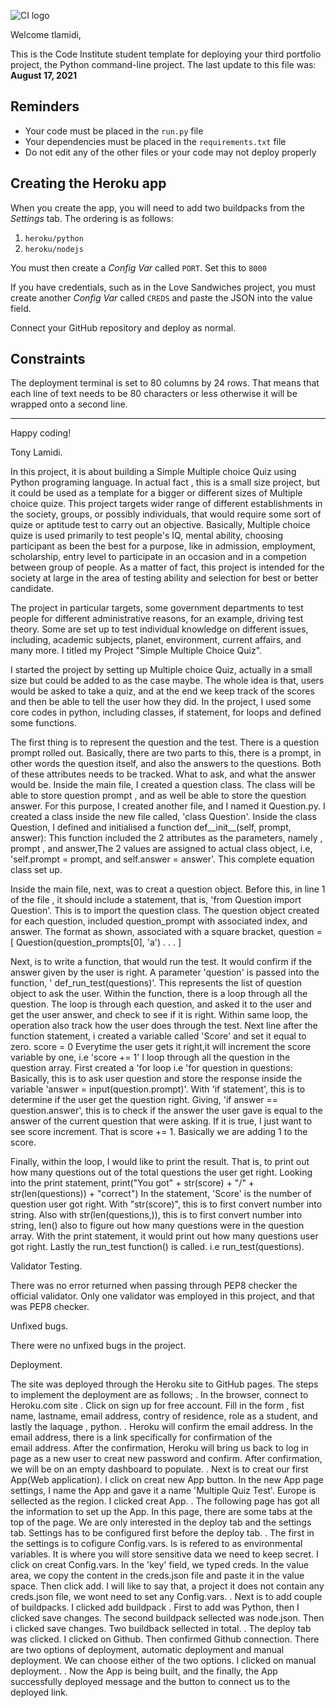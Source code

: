 ![CI logo](https://codeinstitute.s3.amazonaws.com/fullstack/ci_logo_small.png)

Welcome tlamidi,

This is the Code Institute student template for deploying your third portfolio project, the Python command-line project. The last update to this file was: **August 17, 2021**

## Reminders

* Your code must be placed in the `run.py` file
* Your dependencies must be placed in the `requirements.txt` file
* Do not edit any of the other files or your code may not deploy properly

## Creating the Heroku app

When you create the app, you will need to add two buildpacks from the _Settings_ tab. The ordering is as follows:

1. `heroku/python`
2. `heroku/nodejs`

You must then create a _Config Var_ called `PORT`. Set this to `8000`

If you have credentials, such as in the Love Sandwiches project, you must create another _Config Var_ called `CREDS` and paste the JSON into the value field.

Connect your GitHub repository and deploy as normal.

## Constraints

The deployment terminal is set to 80 columns by 24 rows. That means that each line of text needs to be 80 characters or less otherwise it will be wrapped onto a second line.

-----
Happy coding!


Tony Lamidi.

In this project, it is about building a Simple Multiple choice Quiz using Python programing language. In actual fact , this is a small size project, but it could be used as a template for a bigger or different sizes of Multiple choice quize. This project targets wider range of different establishments in the society, groups, or possibly individuals, that would require some sort of quize or aptitude test to carry out an objective. Basically, Multiple choice quize is used primarily to test people's IQ, mental ability, choosing participant as been the best for a purpose, like in admission, employment, scholarship, entry level to participate in an occasion and in a competion between group of people.  As a matter of fact, this project is intended for the society at large in the area of testing ability and selection for best or better candidate. 

The project in particular targets, some government departments to test people for different administrative reasons, for an example, driving test theory. Some are set up to test individual knowledge on different issues, including, academic subjects, planet, environment, current affairs, and many more. I titled my Project "Simple Multiple Choice Quiz". 

I started the project by setting up Multiple choice Quiz, actually in a small size but could be added to as the case maybe. The whole idea is that, users would be asked to take a quiz, and at the end we keep track of the scores and then be able to tell the user how they did. In the project, I used some core codes in python, including classes, if statement, for loops and defined some functions.

The first thing is to represent the question and the test. There is a question prompt rolled out. Basically, there are two parts to this, there is a prompt, in other words the question itself, and also the answers to the questions. Both of these attributes needs to be tracked. What to ask, and what the answer would be. Inside the main file, I created a question class. The class will be able to store question prompt , and as well be able to store the question answer. For this purpose, I created another file, and I named it Question.py. I created a class inside the new file called, 'class Question'. Inside the class Question, I defined and initialised a function def__init__(self, prompt, answer): This function included the 2 attributes as the parameters, namely , prompt , and answer,The 2 values are assigned to actual class object, i.e,
'self.prompt = prompt, and self.answer = answer'. This complete equation class set up.

Inside the main file, next, was to creat a question object. Before this, in line 1 of the file , it should include a statement, that is, 'from Question import Question'. This is to import the question class. The question object created for each question, included  question_prompt with associated index, and answer. The format as shown, associated with a square bracket,
question = [
    Question(question_prompts[0], 'a')
    . . .
]

Next, is to write a function, that would run the test. It would confirm if the answer given by the user is right.
A parameter 'question' is passed into the function, ' def_run_test(questions)'. This represents the list of question object to ask the user. Within the function, there is a loop through all the question. The loop is through each question, and asked it to the user and get the user answer, and check to see if it is right. Within same loop, the operation also track how the user does through the test. Next line after the function statement, i created a variable called 'Score' and set it equal to zero. 
score = 0
Everytime the user gets it right,it will increment the score variable by one, i.e  'score += 1'
I loop through all the question in the question array. First created a 'for loop i.e 'for question in questions:
Basically, this is to ask user question and store the response inside the variable 'answer = input(question.prompt)'.
With 'if statement', this is to determine if the user get the question right. Giving, 'if answer == question.answer', this is to check if the answer the user gave is equal to the answer of the current question that were asking. If it is true, I just want to see score increment. That is score += 1. Basically we are adding 1 to the score.

Finally, within the loop, I would like to print the result. That is, to print out how many questions out of the total questions the user get right. Looking into the print statement,
        print("You got" + str(score) + "/" + str(len(questions)) + "correct") 
In the statement, 'Score' is the number of question user got right. With "str(score)", this is to first convert number into string. Also with str(len(questions,)), this is to first convert number into string, len() also to figure out how many questions were in the question array.
With the print statement, it would print out how many questions user got right.
Lastly the run_test function() is called. i.e
                run_test(questions).

Validator Testing.

There was no error returned when passing through PEP8 checker the official validator.
Only one validator was employed in this project, and that was PEP8 checker.


Unfixed bugs.

There were no unfixed bugs in the project.


Deployment.

The site was deployed through the Heroku site to GitHub pages.
The steps to implement the deployment are as follows;
. In the browser, connect to Heroku.com site 
. Click on sign up for free account. Fill in the form , fist name, lastname, email address, contry of residence, role as a 
  student, and lastly the laquage , python.
. Heroku will confirm the email address. In the email address, there is a link specifically for confirmation of the    
  email address. After the confirmation, Heroku will bring us back to log in page as a new user to creat new password and confirm. After confirmation, we will be on an empty dashboard to populate.
. Next is to creat our first App(Web application). I click on creat new App button. In the new App page settings,
  I name the App and gave it a name 'Multiple Quiz Test'. Europe is sellected as the region. I clicked creat App.
. The following page has got all the information to set up the App. In this page, there are some tabs at the top of the 
  page. We are only interested in the deploy tab and the settings tab. Settings has to be configured first before the 
  deploy tab.
. The first in the settings is to cofigure Config.vars. Is is refered to as environmental variables. It is where you will 
  store sensitive data we need to keep secret.
  I click on creat Config.vars. In the 'key' field, we typed creds. In the value area, we copy the content in the creds.json file and paste it in the value space. Then click add.
  I will like to say that, a project it does not contain any creds.json file, we wont need to set any Config.vars.
. Next is to add couple of buildpacks. I clicked add buildpack . First to add was Python, then I clicked save changes.
  The second buildpack sellected was node.json. Then i clicked save changes. Two buildback sellected in total. 
. The deploy tab was clicked. 
  I clicked on Github. Then confirmed Github connection. There are two options of deployment, automatic deployment and manual deployment. We can choose either of the two options. I clicked on manual deployment.
. Now the App is being built, and the finally, the App successfully deployed message and the button to connect us to 
  the deployed link.
